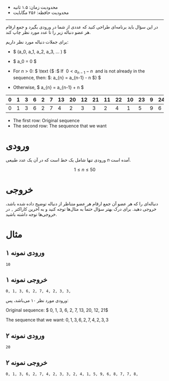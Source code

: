 [_metadata_:id]:- "sum-of-digits"
[_metadata_:title]:- "مجموع ارقام"
[_metadata_:level]:- "medium"
[_metadata_:author]:- "هربد پورعلی"
[_metadata_:series]:- "arrays-and-recursion"

+ محدودیت زمان: ۱.۵ ثانیه
+ محدودیت حافظه: ۲۵۶ مگابایت

----------

در این سؤال باید برنامه‌ای طراحی کنید که عددی از شما در ورودی بگیرد و جمع ارقام هر عضو دنباله زیر را تا عدد مورد نظر چاپ کند.

برای جملات دنباله مورد نظر داریم:

- $ (a_0, a_1, a_2, a_3, ... ) $

- $ a_0 = 0 $
 
- For $n > 0$:
$ \text {$ \:$ If $\: 0 < a_{n-1} - n \:$ and is not already in the sequence, then: $\: a_{n} = a_{n-1} - n $} $

-  Otherwise, $ a_{n} = a_{n-1} + n $


|  0  |  1  |  3  |  6  |  2  |  7  |  13  |  20  |  12  |  21  |  11  |  22  |  10  |  23  |  9  |  24  |  8  |  25  |  43  |
|:----------|:----------|:----------|:----------|:----------|:----------|:----------|:----------|:----------|:-----------|:----------|:----------|:----------|:----------|:----------|:----------|:----------|:----------|:----------|
|  0  |  1  |  3  |  6  |  2  |  7  |  4  |  2  |  3  |  3  |  2  |  4  |  1  |  5  |  9  |  6  |  8  |  7  |  7  |

- The first row: Original sequence
- The second row: The sequence that we want

# ورودی

ورودی تنها شامل یک خط است که در آن یک عدد طبیعی $n$ آمده است.

$$ 1 \leq n \leq 50 $$
# خروجی
دنباله‌ای را که هر عضو آن جمع ارقام هر عضو متناظر از دنباله توضیح داده شده باشد، خروجی دهید. برای درک بهتر سؤال حتماً به مثال‌ها توجه کنید و به آخرین کاراکتر `,` در خروجی‌ها توجه داشته باشید.

# مثال

## ورودی نمونه ۱
```
10
```


## خروجی نمونه ۱
```
0, 1, 3, 6, 2, 7, 4, 2, 3, 3,
```

ورودی مورد نظر ۱۰ می‌باشد، پس:

Original sequence:  $ 0, 1, 3, 6, 2, 7, 13, 20, 12, 21$

The sequence that we want:   $0, 1, 3, 6, 2, 7, 4, 2, 3, 3$

## ورودی نمونه ۲
```
20
```


## خروجی نمونه ۲
```
0, 1, 3, 6, 2, 7, 4, 2, 3, 3, 2, 4, 1, 5, 9, 6, 8, 7, 7, 8,
```

